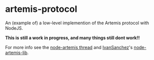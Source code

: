 # artemis-protocol
An (example of) a low-level implemention of the Artemis protocol with NodeJS.

**This is still a work in progress, and many things still dont work!!**

For more info see the [node-artemis thread](http://artemis.forumchitchat.com/post?id=7373218&pid=1286945183#post1286899951) and [IvanSanchez](https://github.com/IvanSanchez/)'s [node-artemis-lib](https://github.com/IvanSanchez/node-artemis-lib).
